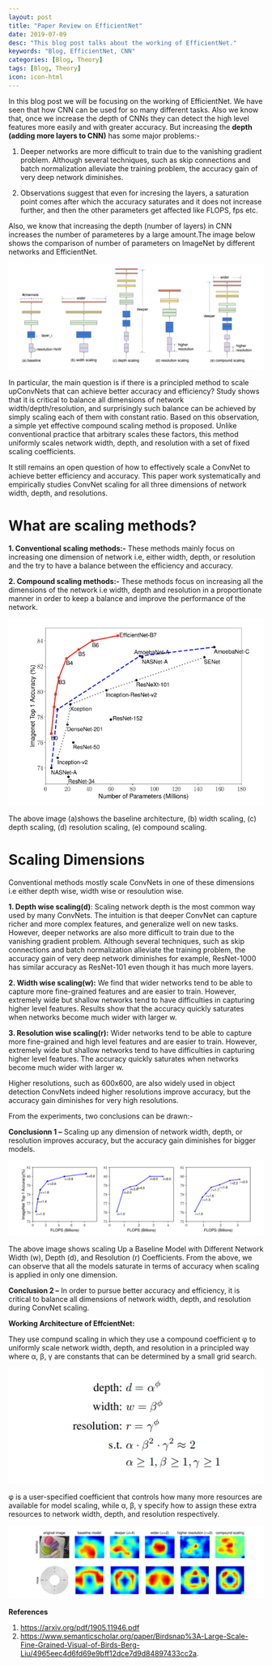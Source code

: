 ```yaml
---
layout: post
title: "Paper Review on EfficientNet"
date: 2019-07-09
desc: "This blog post talks about the working of EfficientNet."
keywords: "Blog, EfficientNet, CNN"
categories: [Blog, Theory]
tags: [Blog, Theory]
icon: icon-html
---
```



In this blog post we will be focusing on the working of EfficientNet. We have seen that how CNN can be used for so many different tasks. Also we know that, once we increase the depth of CNNs they can detect the high level features more easily and with greater accuracy. But increasing the **depth (adding more layers to CNN)** has some major problems:-

1. Deeper networks are more difficult to train due to the vanishing gradient problem. Although several techniques, such as skip connections and batch normalization alleviate the training problem, the accuracy gain of very deep network diminishes.  

2. Observations suggest that even for incresing the layers, a saturation point comes after which the accuracy saturates and it does not increase further, and then the other parameters get affected like FLOPS, fps etc.  

Also, we know that increasing the depth (number of layers) in CNN increases the number of parameteres by a large amount.The image below shows the comparison of number of parameters on ImageNet by different networks and EfficientNet.

![png](https://raw.githubusercontent.com/krutikabapat/krutikabapat.github.io/master/assets/efficient-netwrok.png)

In particular, the main question is if there is a principled method to scale upConvNets that can achieve better accuracy and efficiency? Study shows that it is critical to balance all dimensions of network width/depth/resolution, and surprisingly such balance can be achieved by simply scaling each of them with constant ratio. Based on this observation, a simple yet effective compound scaling method is proposed. Unlike conventional practice that arbitrary scales these factors, this method uniformly scales network width, depth, and resolution with a set of fixed scaling coefficients.  

It still remains an open question of how to effectively scale a ConvNet to achieve better efficiency and accuracy. This paper  work systematically and empirically studies ConvNet scaling for all three dimensions of network width, depth, and resolutions.  


# **What are scaling methods?**  

**1. Conventional scaling methods:-** These methods mainly focus on increasing one dimension of network i.e, either width, depth, or resolution and the try to have a balance between the efficiency and accuracy.  

**2. Compound scaling methods:-** These methods focus on increasing all the dimensions of the network i.e width, depth and resolution in a proportionate manner in order to keep a balance and improve the performance of the network.  

![png](https://raw.githubusercontent.com/krutikabapat/krutikabapat.github.io/master/assets/param.png)


The above image (a)shows the baseline architecture, (b) width scaling, (c) depth scaling, (d) resolution scaling, (e) compound scaling.  


# **Scaling Dimensions**  
Conventional methods mostly scale ConvNets in one of these dimensions i.e either depth wise, width wise or resoulution wise.  

**1. Depth wise scaling(d)**: Scaling network depth is the most common way used by many ConvNets. The intuition is that deeper ConvNet can capture richer and more complex features, and generalize well on new tasks. However, deeper networks are also more difficult to train due to the vanishing gradient problem. Although several techniques, such as skip connections and batch normalization alleviate the training problem, the accuracy gain of very deep network diminishes for example, ResNet-1000 has similar accuracy as ResNet-101 even though it has much more layers.  

**2. Width wise scaling(w):** We find that wider networks tend to be able to capture more fine-grained features and are easier to train. However, extremely wide but shallow networks tend to have difficulties in capturing higher level features. Results show that the accuracy quickly saturates when networks become much wider with larger w.  

**3. Resolution wise scaling(r):** Wider networks tend to be able to capture more fine-grained and high level features and are easier to train. However, extremely wide but shallow networks tend to have difficulties in capturing higher level features. The accuracy quickly saturates when networks become much wider with larger w.  

Higher resolutions, such as 600x600, are also widely used in object detection ConvNets indeed higher resolutions improve accuracy, but the accuracy gain diminishes for very high resolutions. 

From the experiments, two conclusions can be drawn:-

**Conclusionn 1 –** Scaling up any dimension of network width, depth, or resolution improves accuracy, but the accuracy gain diminishes for bigger models.  

![png](https://raw.githubusercontent.com/krutikabapat/krutikabapat.github.io/master/assets/saturation.png)

The above image shows scaling Up a Baseline Model with Different Network Width (w), Depth (d), and Resolution (r) Coefficients. From the above, we can observe that all the models saturate in terms of accuracy when scaling is applied in only one dimension.  


**Conclusion 2 –** In order to pursue better accuracy and efficiency, it is critical to balance all dimensions of network width, depth, and resolution during ConvNet scaling.  


**Working Architecture of EffcientNet:**  

They use compund scaling in which they use a compound coefficient φ to uniformly scale network width, depth, and resolution in a principled way where α, β, γ are constants that can be determined by a small grid search.  


![png](https://raw.githubusercontent.com/krutikabapat/krutikabapat.github.io/master/assets/equation.png)

φ is a user-specified coefficient that controls how many more resources are available for model scaling, while α, β, γ specify how to assign these extra resources to network width, depth, and resolution respectively.  


![png](https://raw.githubusercontent.com/krutikabapat/krutikabapat.github.io/master/assets/result.png)



**References**  

1.  https://arxiv.org/pdf/1905.11946.pdf   
2.  https://www.semanticscholar.org/paper/Birdsnap%3A-Large-Scale-Fine-Grained-Visual-of-Birds-Berg-Liu/4965eec4d6fd69e9bff12dce7d9d84897433cc2a.  














